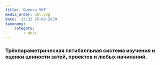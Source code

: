 ```yaml
---
title: 'Оценка УКТ'
media_order: ukt.svg
date: '13:32 25-06-2020'
taxonomy:
    category:
        - docs
---
```


### Трёхпараметрическая пятибалльная система изучения и оценки ценности затей, проектов и любых начинаний.
